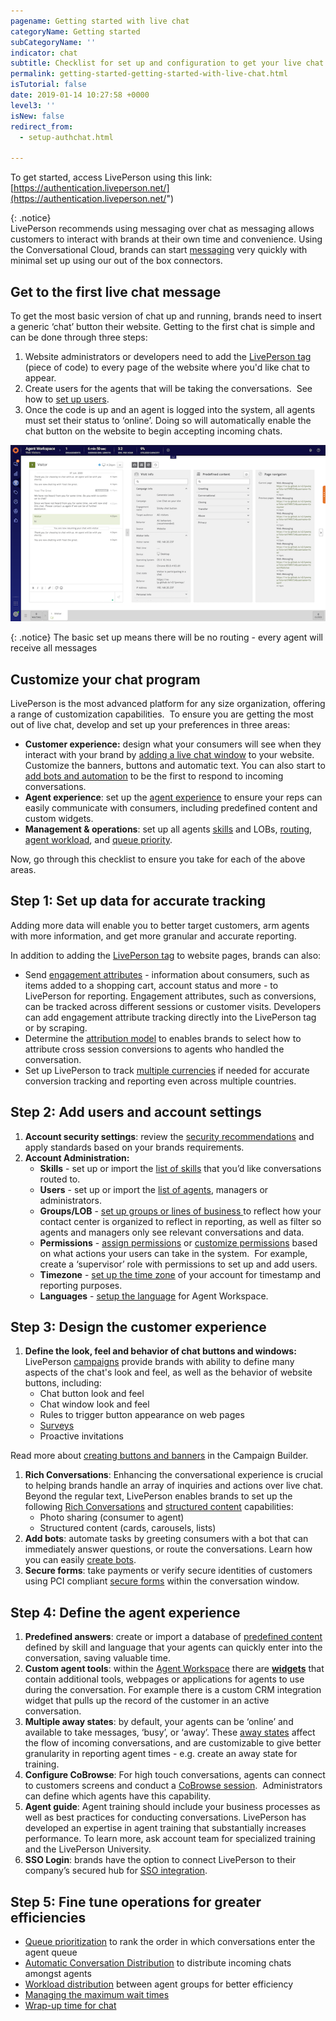 ```yaml
---
pagename: Getting started with live chat
categoryName: Getting started
subCategoryName: ''
indicator: chat
subtitle: Checklist for set up and configuration to get your live chat program running
permalink: getting-started-getting-started-with-live-chat.html
isTutorial: false
date: 2019-01-14 10:27:58 +0000
level3: ''
isNew: false
redirect_from:
  - setup-authchat.html

---
```


To get started, access LivePerson using this link: [https://authentication.liveperson.net/](https://authentication.liveperson.net/")

{: .notice}  
LivePerson recommends using messaging over chat as messaging allows customers to interact with brands at their own time and convenience. Using the Conversational Cloud, brands can start [messaging](getting-started-quick-start-guides-web-messaging-quick-start.html) very quickly with minimal set up using our out of the box connectors.

## Get to the first live chat message

To get the most basic version of chat up and running, brands need to insert a generic ‘chat’ button their website. Getting to the first chat is simple and can be done through three steps:

1. Website administrators or developers need to add the [LivePerson tag](getting-started-add-the-liveperson-tag-to-your-website.html) (piece of code) to every page of the website where you'd like chat to appear.
2. Create users for the agents that will be taking the conversations.  See how to [set up users](admin-settings-create-and-manage-users.html).
3. Once the code is up and an agent is logged into the system, all agents must set their status to ‘online’. Doing so will automatically enable the chat button on the website to begin accepting incoming chats.

![](/img/getting-started-with-chat.png)

{: .notice}
The basic set up means there will be no routing - every agent will receive all messages

## Customize your chat program

LivePerson is the most advanced platform for any size organization, offering a range of customization capabilities.  To ensure you are getting the most out of live chat, develop and set up your preferences in three areas:

* **Customer experience:** design what your consumers will see when they interact with your brand by [adding a live chat window](messaging-channels-live-chat-add-live-chat-to-your-website.html) to your website. Customize the banners, buttons and automatic text. You can also start to [add bots and automation](getting-started-getting-started-with-bots.html) to be the first to respond to incoming conversations.
* **Agent experience**: set up the [agent experience](agent-manager-workspace-agent-tools-for-live-chat-agent-workspace-for-live-chat.html) to ensure your reps can easily communicate with consumers, including predefined content and custom widgets.
* **Management & operations**: set up all agents [skills](admin-settings-skills-groups-set-the-agent-group-hierarchy.html) and LOBs, [routing](/contact-center-management-live-chat-operations-automatic-conversation-distribution.html), [agent workload](contact-center-management-live-chat-operations-agent-groups-workload-distribution.html), and [queue priority](contact-center-management-live-chat-operations-queue-prioritization-for-live-chat.html).

Now, go through this checklist to ensure you take for each of the above areas.

## Step 1: Set up data for accurate tracking

Adding more data will enable you to better target customers, arm agents with more information, and get more granular and accurate reporting.

In addition to adding the [LivePerson tag](getting-started-add-the-liveperson-tag-to-your-website.html) to website pages, brands can also:

* Send [engagement attributes](data-reporting-engagement-attributes-setting-up-engagement-attributes.html) - information about consumers, such as items added to a shopping cart, account status and more - to LivePerson for reporting. Engagement attributes, such as conversions, can be tracked across different sessions or customer visits. Developers can add engagement attribute tracking directly into the LivePerson tag or by scraping.
* Determine the [attribution model](data-reporting-engagement-attributes-attribution-model.html) to enables brands to select how to attribute cross session conversions to agents who handled the conversation.
* Set up LivePerson to track [multiple currencies](data-reporting-engagement-attributes-multi-currency.html) if needed for accurate conversion tracking and reporting even across multiple countries.

## Step 2: Add users and account settings

1. **Account security settings**: review the [security recommendations](security-regulations-security-account-security-recommendations.html) and apply standards based on your brands requirements.
2. **Account Administration:**
   * **Skills** - set up or import the [list of skills](admin-settings-skills-groups-connect-visitors-to-agents-by-skills.html#creating-and-assigning-skills.html) that you’d like conversations routed to.
   * **Users** - set up or import the [list of agents](admin-settings-create-and-manage-users.html), managers or administrators.
   * **Groups/LOB** - [set up groups or lines of business ](admin-settings-skills-groups-set-the-agent-group-hierarchy.html)to reflect how your contact center is organized to reflect in reporting, as well as filter so agents and managers only see relevant conversations and data.
   * **Permissions** - [assign permissions](admin-settings-permissions-assign-permissions.html) or [customize permissions](admin-settings-permissions-customize-permissions.html) based on what actions your users can take in the system.  For example, create a ‘supervisor’ role with permissions to set up and add users.
   * **Timezone** - [set up the time zone](admin-settings-set-the-time-zone.html) of your account for timestamp and reporting purposes.
   * **Languages** - [setup the language](admin-settings-supported-languages.html) for Agent Workspace.

## Step 3: Design the customer experience

1. **Define the look, feel and behavior of chat buttons and windows:** LivePerson [campaigns](contact-center-management-campaigns-campaigns-overview.html) provide brands with ability to define many aspects of the chat's look and feel, as well as the behavior of website buttons, including:
   * Chat button look and feel
   * Chat window look and feel
   * Rules to trigger button appearance on web pages
   * [Surveys](contact-center-management-live-chat-operations-surveys-with-live-chat.html)
   * Proactive invitations

Read more about [creating buttons and banners](contact-center-management-campaigns-creating-buttons-and-banners.html) in the Campaign Builder.

1. **Rich Conversations**: Enhancing the conversational experience is crucial to helping brands handle an array of inquiries and actions over live chat. Beyond the regular text, LivePerson enables brands to set up the following [Rich Conversations](messaging-channels-rich-messaging-rich-messaging-overview.html) and [structured  content](messaging-channels-rich-messaging-rich-messaging-overview.html) capabilities:
   * Photo sharing (consumer to agent)
   * Structured content (cards, carousels, lists)
2. **Add bots**:  automate tasks by greeting consumers with a bot that can immediately answer questions, or route the conversations. Learn how you can easily [create bots](getting-started-getting-started-with-bots.html).
3. **Secure forms**: take payments or verify secure identities of customers using  PCI compliant [secure forms](security-regulations-secure-forms-secure-forms-for-chat-user-guide.html) within the conversation window.

## Step 4: Define the agent experience

1. **Predefined answers**: create or import a database of [predefined content](agent-manager-workspace-workspace-configuration-predefined-content-overview.html) defined by skill and language that your agents can quickly enter into the conversation, saving valuable time.
2. **Custom agent tools**: within the [Agent Workspace](agent-manager-workspace-agent-tools-for-live-chat-agent-workspace-for-live-chat.html) there are [**widgets**](agent-manager-workspace-workspace-configuration-adding-your-own-widgets.html) that contain additional tools, webpages or applications for agents to use during the conversation. For example there is a custom CRM integration widget that pulls up the record of the customer in an active conversation.
3. **Multiple away states**: by default, your agents can be ‘online’ and available to take messages, ‘busy’, or ‘away’. These [away states](agent-manager-workspace-workspace-configuration-multiple-away-states.html) affect the flow of incoming conversations, and are customizable to give better granularity in reporting agent times - e.g. create an away state for training.
4. **Configure CoBrowse**: For high touch conversations, agents can connect to customers screens and conduct a [CoBrowse session](agent-manager-workspace-agent-tools-for-live-chat-cobrowse-for-live-chat.html).  Administrators can define which agents have this capability.
5. **Agent guide**: Agent training should include your business processes as well as best practices for conducting conversations. LivePerson has developed an expertise in agent training that substantially increases performance.  To learn more, ask account team for specialized training and the LivePerson University.
6. **SSO Login**: brands have the option to connect LivePerson to their company’s secured hub for [SSO integration](Security-regulations-SSO-unified-login.html).

## Step 5: Fine tune operations for greater efficiencies

* [Queue prioritization](contact-center-management-live-chat-operations-queue-prioritization-for-live-chat.html) to rank the order in which conversations enter the agent queue
* [Automatic Conversation Distribution](contact-center-management-live-chat-operations-automatic-conversation-distribution.html) to distribute incoming chats amongst agents
* [Workload distribution](contact-center-management-live-chat-operations-agent-groups-workload-distribution.html) between agent groups for better efficiency
* [Managing the maximum wait times](contact-center-management-live-chat-operations-managing-maximum-wait-times.html)
* [Wrap-up time for chat](contact-center-management-live-chat-operations-wrap-up-time.html)
